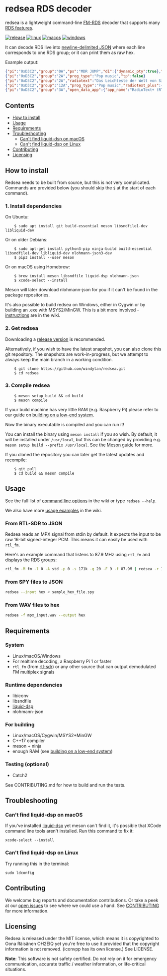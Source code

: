 # redsea RDS decoder

redsea is a lightweight command-line [FM-RDS](https://en.wikipedia.org/wiki/Radio_Data_System)
decoder that supports many [RDS features][Wiki: Features].

[![release](https://img.shields.io/github/release/windytan/redsea.svg)](https://github.com/windytan/redsea/releases/latest)
[![linux](https://github.com/windytan/redsea/workflows/linux/badge.svg)](https://github.com/windytan/redsea/actions/workflows/linux.yml?query=branch%3Amaster)
[![macos](https://github.com/windytan/redsea/workflows/macos/badge.svg)](https://github.com/windytan/redsea/actions/workflows/macos.yml?query=branch%3Amaster)
[![windows](https://github.com/windytan/redsea/workflows/windows/badge.svg)](https://github.com/windytan/redsea/actions/workflows/windows.yml?query=branch%3Amaster)

It can decode RDS live into [newline-delimited JSON](https://jsonlines.org/) where
each line corresponds to one RDS group; or it can print them as raw hex.

[About RTL-SDR]: http://www.rtl-sdr.com/about-rtl-sdr
[Wiki: Features]: https://github.com/windytan/redsea/wiki/Supported-RDS-features
[Wiki: Input]: https://github.com/windytan/redsea/wiki/Input-formats

Example output:

```json
{"pi":"0xD3C2","group":"0A","ps":"MDR JUMP","di":{"dynamic_pty":true},"is_music":true,"prog_type":"Pop music","ta":false,"tp":false}
{"pi":"0xD3C2","group":"2A","prog_type":"Pop music","tp":false}
{"pi":"0xD3C2","group":"2A","radiotext":"Das Leichteste der Welt von Silbermond JETZT AUF MDR JUMP","prog_type":"Pop music","tp":false}
{"pi":"0xD3C2","group":"12A","prog_type":"Pop music","radiotext_plus":{"item_running":true,"item_toggle":1,"tags":[{"content-type":"item.title","data":"Das Leichteste der Welt"},{"content-type":"item.artist","data":"Silbermond"}]},"tp":false}
{"pi":"0xD3C2","group":"3A","open_data_app":{"app_name":"RadioText+ (RT+)","oda_group":"12A"},"prog_type":"Pop music","tp":false}
```

## Contents

  * [How to install](#how-to-install)
  * [Usage](#usage)
  * [Requirements](#requirements)
  * [Troubleshooting](#troubleshooting)
    * [Can't find liquid-dsp on macOS](#cant-find-liquid-dsp-on-macos)
    * [Can't find liquid-dsp on Linux](#cant-find-liquid-dsp-on-linux)
  * [Contributing](#contributing)
  * [Licensing](#licensing)

## How to install

Redsea needs to be built from source, but this is not very complicated. Commands are provided
below (you should skip the `$` at the start of each command).

### 1. Install dependencies

On Ubuntu:

        $ sudo apt install git build-essential meson libsndfile1-dev libliquid-dev

Or on older Debians:

        $ sudo apt-get install python3-pip ninja-build build-essential libsndfile1-dev libliquid-dev nlohmann-json3-dev
        $ pip3 install --user meson

Or on macOS using Homebrew:

        $ brew install meson libsndfile liquid-dsp nlohmann-json
        $ xcode-select --install

Meson will later download nlohmann-json for you if it can't be found in the package repositories.

It's also possible to build redsea on Windows, either in Cygwin or by building
an .exe with MSYS2/MinGW. This is a bit more involved - [instructions][Wiki: Windows build] are in the wiki.

[Wiki: Windows build]: https://github.com/windytan/redsea/wiki/Installation#windows

### 2. Get redsea

Downloading a [release version](https://github.com/windytan/redsea/releases) is recommended.

Alternatively, if you wish to have the latest snapshot, you can also clone this git repository.
The snapshots are work-in-progress, but we attempt to always keep the main branch in a working condition.

        $ git clone https://github.com/windytan/redsea.git
        $ cd redsea

### 3. Compile redsea

        $ meson setup build && cd build
        $ meson compile

If your build machine has very little RAM (e.g. Raspberry Pi) please refer to our guide
on [building on a low-end system][Wiki: Building on a low-end system].

Now the binary executable is compiled and you can run it!

You can install the binary using `meson install` if you so wish. By default,
it will be installed under `/usr/local`, but this can be changed by providing
e.g. `meson setup build --prefix /usr/local`. See the
[Meson guide](https://mesonbuild.com/Quick-guide.html#compiling-a-meson-project)
for more.

If you cloned the repository you can later get the latest updates and recompile:

        $ git pull
        $ cd build && meson compile

[Wiki: Building on a low-end system]: https://github.com/windytan/redsea/wiki/Building-on-a-low‐end-system

## Usage

See the full list of [command line options][Wiki: Command line options] in the wiki
or type `redsea --help`.

We also have more [usage examples][Wiki: Use cases] in the wiki.

### From RTL-SDR to JSON

Redsea reads an MPX signal from stdin by default. It expects the input
to be raw 16-bit signed-integer PCM. This means it can easily be used with `rtl_fm`.

Here's an example command that listens to 87.9 MHz using `rtl_fm` and displays
the RDS groups:

```bash
rtl_fm -M fm -l 0 -A std -p 0 -s 171k -g 20 -F 9 -f 87.9M | redsea -r 171k
```

### From SPY files to JSON

```bash
redsea --input hex < sample_hex_file.spy
```

### From WAV files to hex

```bash
redsea -f mpx_input.wav --output hex
```

[Wiki: Use cases]: https://github.com/windytan/redsea/wiki/Use-cases
[Wiki: Command line options]: https://github.com/windytan/redsea/wiki/Command-line-options

## Requirements

### System

* Linux/macOS/Windows
* For realtime decoding, a Raspberry Pi 1 or faster
* `rtl_fm` (from [rtl-sdr](http://sdr.osmocom.org/trac/wiki/rtl-sdr)) or any
   other source that can output demodulated FM multiplex signals

### Runtime dependencies

* libiconv
* libsndfile
* [liquid-dsp][liquid-dsp]
* nlohmann-json

[liquid-dsp]: https://github.com/jgaeddert/liquid-dsp/releases/tag/v1.3.2

### For building

* Linux/macOS/Cygwin/MSYS2+MinGW
* C++17 compiler
* meson + ninja
* enough RAM (see [building on a low-end system][Wiki: Building on a low-end system])

### Testing (optional)

* Catch2

See CONTRIBUTING.md for how to build and run the tests.

## Troubleshooting

### Can't find liquid-dsp on macOS

If you've installed [liquid-dsp][liquid-dsp] yet meson can't find it, it's
possible that XCode command line tools aren't installed. Run this command to fix
it:

    xcode-select --install

### Can't find liquid-dsp on Linux

Try running this in the terminal:

    sudo ldconfig

## Contributing

We welcome bug reports and documentation contributions. Or take a peek at our
[open issues](https://github.com/windytan/redsea/issues) to see where we could use a hand. See
[CONTRIBUTING](CONTRIBUTING.md) for more information.

## Licensing

Redsea is released under the MIT license, which means it is copyrighted to Oona
Räisänen OH2EIQ yet you're free to use it provided that the copyright
information is not removed. (iconvpp has its own license.) See LICENSE.

**Note**: This software is not safety certified. Do not rely on it for emergency
communication, accurate traffic / weather information, or life-critical situations.
